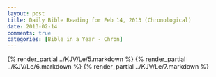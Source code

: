 ```yaml
---
layout: post
title: Daily Bible Reading for Feb 14, 2013 (Chronological)
date: 2013-02-14
comments: true
categories: [Bible in a Year - Chron]
---
```

{% render_partial ../KJV/Le/5.markdown %}
{% render_partial ../KJV/Le/6.markdown %}
{% render_partial ../KJV/Le/7.markdown %}
